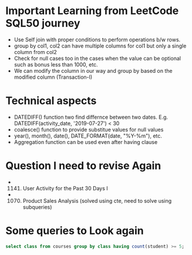 # Important Learning from LeetCode SQL50 journey

- Use Self join with proper conditions to perform operations b/w rows.
- group by col1, col2 can have multiple columns for col1 but only a single column from col2
- Check for null cases too in the cases when the value can be optional such as bonus less than 1000, etc.
- We can modify the column in our way and group by based on the modified column (Transaction-I)




# Technical aspects
- DATEDIFF() function two find differnce between two dates. E.g. DATEDIFF(activity_date, '2019-07-27') < 30
- coalesce() function to provide substitue values for null values
- year(), month(), date(), DATE_FORMAT(date, "%Y-%m"), etc.
- Aggregation function can be used even after having clause


# Question I need to revise Again
-  1141. User Activity for the Past 30 Days I
- 1070. Product Sales Analysis (solved using cte, need to solve using subqueries)

 

# Some queries to Look again

```sql
select class from courses group by class having count(student) >= 5;
```
